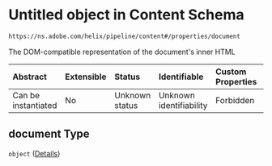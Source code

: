 # Untitled object in Content Schema

```txt
https://ns.adobe.com/helix/pipeline/content#/properties/document
```

The DOM-compatible representation of the document's inner HTML

| Abstract            | Extensible | Status         | Identifiable            | Custom Properties | Additional Properties | Access Restrictions | Defined In                                                         |
| :------------------ | :--------- | :------------- | :---------------------- | :---------------- | :-------------------- | :------------------ | :----------------------------------------------------------------- |
| Can be instantiated | No         | Unknown status | Unknown identifiability | Forbidden         | Allowed               | none                | [content.schema.json*](content.schema.json "open original schema") |

## document Type

`object` ([Details](content-properties-document.md))
